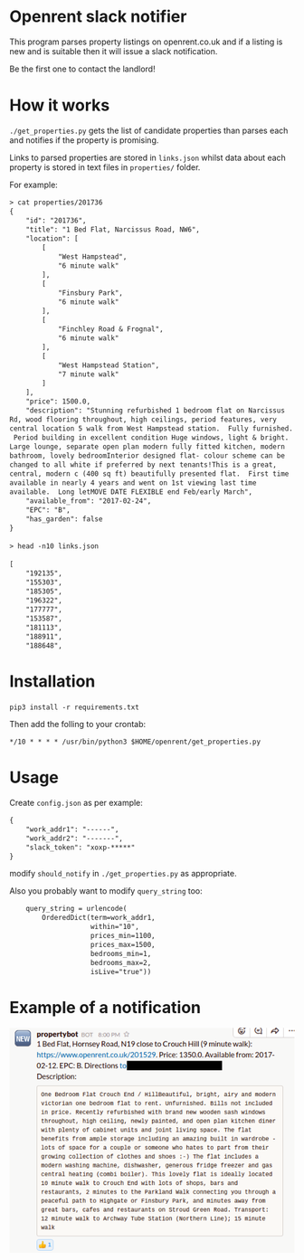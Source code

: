 # Openrent slack notifier

This program parses property listings on openrent.co.uk and if a listing is new
and is suitable then it will issue a slack notification.

Be the first one to contact the landlord!

# How it works

`./get_properties.py` gets the list of candidate properties than parses each and
notifies if the property is promising.

Links to parsed properties are stored in `links.json` whilst data about each property
is stored in text files in `properties/` folder.

For example:

```
> cat properties/201736
{
    "id": "201736",
    "title": "1 Bed Flat, Narcissus Road, NW6",
    "location": [
        [
            "West Hampstead",
            "6 minute walk"
        ],
        [
            "Finsbury Park",
            "6 minute walk"
        ],
        [
            "Finchley Road & Frognal",
            "6 minute walk"
        ],
        [
            "West Hampstead Station",
            "7 minute walk"
        ]
    ],
    "price": 1500.0,
    "description": "Stunning refurbished 1 bedroom flat on Narcissus Rd, wood flooring throughout, high ceilings, period features, very central location 5 walk from West Hampstead station.  Fully furnished.  Period building in excellent condition Huge windows, light & bright. Large lounge, separate open plan modern fully fitted kitchen, modern bathroom, lovely bedroomInterior designed flat- colour scheme can be changed to all white if preferred by next tenants!This is a great, central, modern c (400 sq ft) beautifully presented flat.  First time available in nearly 4 years and went on 1st viewing last time available.  Long letMOVE DATE FLEXIBLE end Feb/early March",
    "available_from": "2017-02-24",
    "EPC": "B",
    "has_garden": false
}

> head -n10 links.json

[
    "192135",
    "155303",
    "185305",
    "196322",
    "177777",
    "153587",
    "181113",
    "188911",
    "188648",
```

# Installation

`pip3 install -r requirements.txt`

Then add the folling to your crontab:

```
*/10 * * * * /usr/bin/python3 $HOME/openrent/get_properties.py
```

# Usage

Create `config.json` as per example:

```
{
	"work_addr1": "------",
	"work_addr2": "-------",
	"slack_token": "xoxp-*****"
}
```

modify `should_notify` in `./get_properties.py` as appropriate.

Also you probably want to modify `query_string` too:

```
    query_string = urlencode(
        OrderedDict(term=work_addr1,
                    within="10",
                    prices_min=1100,
                    prices_max=1500,
                    bedrooms_min=1,
                    bedrooms_max=2,
                    isLive="true"))
```

# Example of a notification

![Example notification](./example.png)
